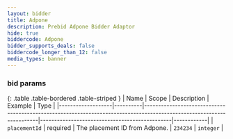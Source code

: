 ```yaml
---
layout: bidder
title: Adpone
description: Prebid Adpone Bidder Adaptor
hide: true
biddercode: Adpone
bidder_supports_deals: false
biddercode_longer_than_12: false
media_types: banner
---
```



### bid params

{: .table .table-bordered .table-striped }
| Name              | Scope    | Description                                                                                                          | Example                                       | Type       |
|-------------------|----------|----------------------------------------------------------------------------------------------------------------------|-----------------------------------------------|------------|
| `placementId`     | required | The placement ID from Adpone.                                                                                        | `234234`                                      | `integer`  |
